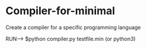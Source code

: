 # Compiler-for-minimal
Create a compiler for a specific programming language

RUN-->
$python compiler.py testfile.min  (or python3)
